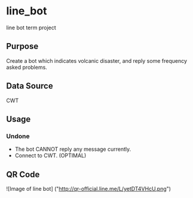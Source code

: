 # line_bot
line bot term project

## Purpose
Create a bot which indicates volcanic disaster, and reply some frequency asked problems.

## Data Source
CWT

## Usage


### Undone
* The bot CANNOT reply any message currently.
* Connect to CWT. (OPTIMAL)

## QR Code
![Image of line bot]
("http://qr-official.line.me/L/yetDT4VHcU.png")
